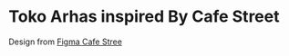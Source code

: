 # Toko Arhas inspired By Cafe Street

Design from [Figma Cafe Stree](https://www.figma.com/file/MRaPnv6vWFyX87WBvepyUh/Cafe-Street---E-Commerce-Landing-Page-(Community)?node-id=6%3A21)

